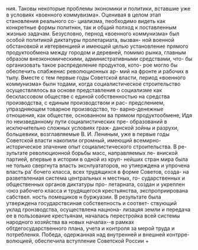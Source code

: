 ния. Таковы некоторые проблемы экономики и политики,
вставшие уже в условиях «военного коммувизма».
Оценивая в целом этап становления реального со-
циализма, пеобходимо видеть как конкретные формы
политнкн, так и общий полход к поставленным жизнью
задачам. Безусловно, пернод «военного коммунизма»
был особой политикой диктатуры пролетариата, вызван-
ной военной обстановкой и ивтервенцией и имеющей
целью установление прямого продуктообмена между
городом и деревней, помимо рынка, главным образом
внезкономическими, административными средствами, что-
бы организовать такое распределение продуктов, кото-
рое могло бы обеспечить спабженис революционных ар-
мий на фронте и рабочих в тылу. Вместе с тем первые
годы Советской власти, период «военного коммунизма»
былн тодами, когда социалистическое строительство
осуществлялось ва основе представления о социализме
как бесклассовом обществе с единой собственностью на
средства производства, с единым производством и рас-
предслением, упраздняющем товарное производство, то-
варно-денежные отношения, как обществе, основанном
ва прямом продуктообмене,
Идя по неизведанному пути социалистических пре-
образований в исключительно сложных условиях граж-
данской зойны и разрухи, большевики, возглавляемые
В. И. Лениным, уже в первые годы Советской власти
накопили огромный, имеющий всемирно-историческое
зпачение опыт социалистического строительства. В ре-
зультате революционной борьбы масс, направляемых ле-
вниской партией, впервые в истории в одной из круп-
нейших стран мира была не только свергнута власть
экснлуататоров, но утиерждена и упрочена власть ра’
бочего класса, всех трудящихся в форме Советов, созда-
на разветвлениая система центральных н местных, го-
сударственных и общественных органов диктатуры про-
летарната, создан и укреплен ‹оюз рабочего класса
и трудящегося крестьянства, экспроприирована сабствел.
ность помещиков н буржуазии. В результате была
утверждена государствсиная собствепность и соответ-
ствующий уклад гронзводства, осуществлена нацнона-
лизацяя земли и передача ее в пользование крестьянам,
началась перестройка всей системы народного хозяйства
ва новых началах--в рамках обтдегосударственного
плана, учета и контроля за мерой труда и потребленкя.
Победа, одержанная над внутренней и внешней контрре-
волюцией, обеспечила вступление Советской России
+
